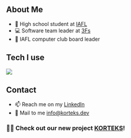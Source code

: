 <!--
**anndimor/anndimor** is a ✨ _special_ ✨ repository because its `README.md` (this file) appears on your GitHub profile.

Here are some ideas to get you started:

-->
## About Me
- 🏫 High school student at <a href="https://iafl.meb.k12.tr/" target="_blank">IAFL</a>
- 💻 Software team leader at <a href="https://github.com/3f-s" target="_blank">3Fs</a>
- 🎒 IAFL computer club board leader
## Tech I use
<img src="https://skillicons.dev/icons?i=html,css,js,ts,react,nextjs,scss,c,cpp,python,nodejs,electron,express,firebase,aws,replit,vercel,vscode,visualstudio,postman,mongodb,postgres,git,figma" />

## Contact
- 📫 Reach me on my <a href="https://www.linkedin.com/in/furkan-morkoc-83181a1b8" target="_blank">LinkedIn</a>
- 📧 Mail to me <a href="mailto:info@korteks.dev">info@korteks.dev</a>

### 🎉🔗 Check out our new project <a href="https://korteks.dev" target="_blank">KORTEKS</a>!
